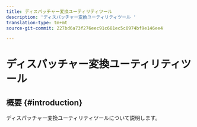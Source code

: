 ```yaml
---
title: ディスパッチャー変換ユーティリティツール
description: 'ディスパッチャー変換ユーティリティツール '
translation-type: tm+mt
source-git-commit: 227bd6a73f276eec91c681ec5c0974bf9e146ee4

---
```



# ディスパッチャー変換ユーティリティツール

## 概要 {#introduction}

ディスパッチャー変換ユーティリティツールについて説明します。
